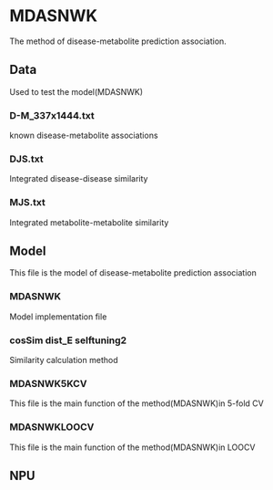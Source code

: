 # MDASNWK
The method of disease-metabolite prediction association.
## Data
Used to test the model(MDASNWK)
### D-M_337x1444.txt
known disease-metabolite associations
### DJS.txt
Integrated disease-disease similarity
### MJS.txt
Integrated metabolite-metabolite similarity
## Model
This file is the model of disease-metabolite prediction association
### MDASNWK
Model implementation file
### cosSim dist_E selftuning2 
Similarity calculation method
### MDASNWK5KCV
This file is the main function of the method(MDASNWK)in 5-fold CV
### MDASNWKLOOCV
This file is the main function of the method(MDASNWK)in LOOCV
## NPU
